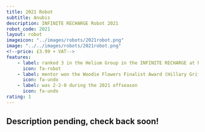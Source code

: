 ```yaml
---
title: 2021 Robot
subtitle: Anubis
description: INFINITE RECHARGE Robot 2021
robot_code: 2021
layout: robot
imageicon: "../images/robots/2021robot.png"
image: "../../images/robots/2021robot.png"
<!--price: £3.99 + VAT-->
features:
    - label: ranked 3 in the Helium Group in the INFINITE RECHARGE at home challenge
      icon: fa-robot
    - label: mentor won the Woodie Flowers Finalist Award (Hillary Griffith)
      icon: fa-undo
    - label: was 2-2-0 during the 2021 offseason
      icon: fa-undo
rating: 1
---
```


<h2>Description pending, check back soon!</h2>
